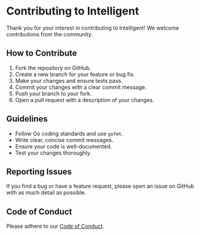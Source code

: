 # Contributing to Intelligent

Thank you for your interest in contributing to Intelligent! We welcome contributions from the community.

## How to Contribute

1. Fork the repository on GitHub.
2. Create a new branch for your feature or bug fix.
3. Make your changes and ensure tests pass.
4. Commit your changes with a clear commit message.
5. Push your branch to your fork.
6. Open a pull request with a description of your changes.

## Guidelines

- Follow Go coding standards and use `gofmt`.
- Write clear, concise commit messages.
- Ensure your code is well-documented.
- Test your changes thoroughly.

## Reporting Issues

If you find a bug or have a feature request, please open an issue on GitHub with as much detail as possible.

## Code of Conduct

Please adhere to our [Code of Conduct](CODE_OF_CONDUCT.md).
